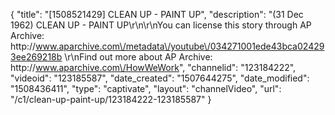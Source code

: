 {
    "title": "[1508521429] CLEAN UP - PAINT UP",
    "description": "(31 Dec 1962) CLEAN UP - PAINT UP\r\n\r\nYou can license this story through AP Archive: http:\/\/www.aparchive.com\/metadata\/youtube\/034271001ede43bca024293ee269218b \r\nFind out more about AP Archive: http:\/\/www.aparchive.com\/HowWeWork",
    "channelid": "123184222",
    "videoid": "123185587",
    "date_created": "1507644275",
    "date_modified": "1508436411",
    "type": "captivate",
    "layout": "channelVideo",
    "url": "\/c1\/clean-up-paint-up\/123184222-123185587"
}